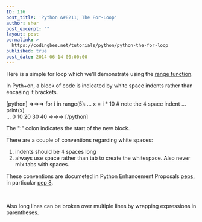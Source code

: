 ```yaml
---
ID: 116
post_title: 'Python &#8211; The For-Loop'
author: sher
post_excerpt: ""
layout: post
permalink: >
  https://codingbee.net/tutorials/python/python-the-for-loop
published: true
post_date: 2014-06-14 00:00:00
---
```

Here is a simple for loop which we'll demonstrate using the <a href="https://docs.python.org/release/1.5.1p1/tut/range.html">range function</a>.

In Pyth+on, a block of code is indicated by white space indents rather than encasing it brackets.

[python]
=>=>=> for i in range(5):
...     x = i * 10      # note the 4 space indent
...     print(x)         
...
0
10
20
30
40
=>=>=>
[/python]

The ":" colon indicates the start of the new block.

There are a couple of conventions regarding white spaces:
<ol>
	<li>indents should be 4 spaces long</li>
	<li>always use space rather than tab to create the whitespace. Also never mix tabs with spaces.</li>
</ol>
These conventions are documeted in Python Enhancement Proposals <a href="http://legacy.python.org/dev/peps/">peps</a>, in particular <a href="http://legacy.python.org/dev/peps/pep-0008/">pep 8</a>.

&nbsp;

Also long lines can be broken over multiple lines by wrapping expressions in parentheses.
